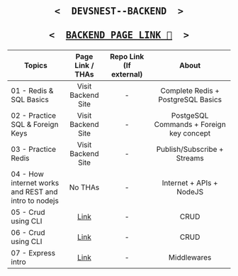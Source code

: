 <p align="center">

   <h2 align="center">
     <pre><samp><&nbsp; DEVSNEST--BACKEND &nbsp;></samp></pre>
   </h2>
</p>

<p align="center">

   <h2 align="center">
     <pre><samp><&nbsp; <a href="https://amoghtech.github.io/Dev-Back/">BACKEND PAGE LINK 📝</a> &nbsp;></samp></pre>
   </h2>
</p>

| Topics                                               |  Page Link / THAs  | Repo Link (If external) |                  About                   |
| ---------------------------------------------------- | :----------------: | :---------------------: | :--------------------------------------: |
| 01 - Redis & SQL Basics                              | Visit Backend Site |            -            |    Complete Redis + PostgreSQL Basics    |
| 02 - Practice SQL & Foreign Keys                     | Visit Backend Site |            -            | PostgeSQL Commands + Foreign key concept |
| 03 - Practice Redis                                  | Visit Backend Site |            -            |       Publish/Subscribe + Streams        |
| 04 - How internet works and REST and intro to nodejs |      No THAs       |            -            |         Internet + APIs + NodeJS         |
| 05 - Crud using CLI |     <a href="https://github.com/Amoghtech/CLI">Link </a>       |            -            |         CRUD         |
| 06 - Crud using CLI |     <a href="https://github.com/Amoghtech/CLI-PROMISES">Link </a>       |            -            |         CRUD         |
| 07 - Express intro |     <a href="https://github.com/Amoghtech/Dev-Back/blob/master/Day-7/Request.md">Link </a>       |            -            |         Middlewares        |
